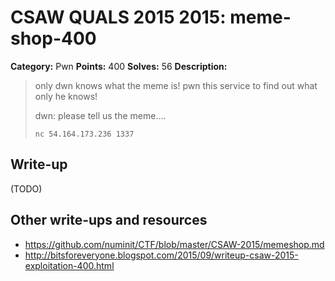 # CSAW QUALS 2015 2015: meme-shop-400

**Category:** Pwn
**Points:** 400
**Solves:** 56
**Description:**

> only dwn knows what the meme is!
> pwn this service to find out what only he knows!
>
> dwn: please tell us the meme....
>
> `nc 54.164.173.236 1337`
>
>


## Write-up

(TODO)

## Other write-ups and resources

* <https://github.com/numinit/CTF/blob/master/CSAW-2015/memeshop.md>
* <http://bitsforeveryone.blogspot.com/2015/09/writeup-csaw-2015-exploitation-400.html>
